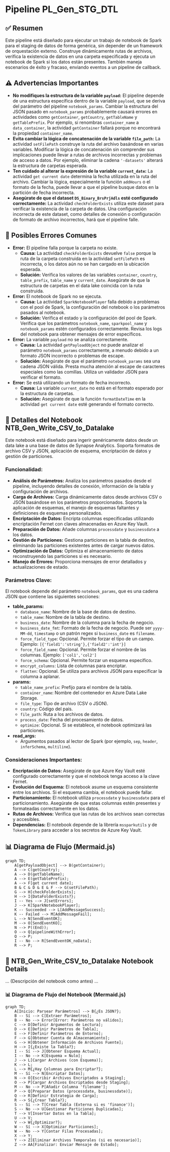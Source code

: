 
# Pipeline PL_Gen_STG_DTL

## ✅ Resumen

Este pipeline está diseñado para ejecutar un trabajo de notebook de Spark para el staging de datos de forma genérica, sin depender de un framework de orquestación externo. Construye dinámicamente rutas de archivos, verifica la existencia de datos en una carpeta especificada y ejecuta un notebook de Spark si los datos están presentes. También maneja escenarios de éxito y fracaso, enviando eventos a un pipeline de callback.

## ⚠️ Advertencias Importantes

*   **No modifiques la estructura de la variable `payload`:** El pipeline depende de una estructura específica dentro de la variable `payload`, que se deriva del parámetro del pipeline `notebook_params`. Cambiar la estructura del JSON pasado en `notebook_params` probablemente causará errores en actividades como `getContainer`, `getCountry`, `getTableName` y `getTablePrefix`. Por ejemplo, si renombras `container_name` a `data_container`, la actividad `getContainer` fallará porque no encontrará la propiedad `container_name`.
*   **Evita cambiar la lógica de concatenación de la variable `file_path`:** La actividad `setFilePath` construye la ruta del archivo basándose en varias variables. Modificar la lógica de concatenación sin comprender sus implicaciones puede llevar a rutas de archivos incorrectas y problemas de acceso a datos. Por ejemplo, eliminar la cadena `'-datasets'` alterará la estructura de carpetas esperada.
*   **Ten cuidado al alterar la expresión de la variable `current_date`:** La actividad `get current date` determina la fecha utilizada en la ruta del archivo. Cambiar la lógica, especialmente la función `addHours` o el formato de la fecha, puede llevar a que el pipeline busque datos en la partición de fecha incorrecta.
*   **Asegúrate de que el dataset `DS_Binary_BrsPrjAdls` esté configurado correctamente:** La actividad `checkFolderExists` utiliza este dataset para verificar la existencia de la carpeta de datos. Una configuración incorrecta de este dataset, como detalles de conexión o configuración de formato de archivo incorrectos, hará que el pipeline falle.

## 🐞 Posibles Errores Comunes

*   **Error:** El pipeline falla porque la carpeta no existe.
    *   **Causa:** La actividad `checkFolderExists` devuelve `false` porque la ruta de la carpeta construida en la actividad `setFilePath` es incorrecta, o los datos aún no se han cargado en la ubicación esperada.
    *   **Solución:** Verifica los valores de las variables `container`, `country`, `table_prefix`, `table_name` y `current_date`. Asegúrate de que la estructura de carpetas en el data lake coincida con la ruta construida.
*   **Error:** El notebook de Spark no se ejecuta.
    *   **Causa:** La actividad `SparkNotebookPlayer` falla debido a problemas con el pool de Spark, la configuración del notebook o los parámetros pasados al notebook.
    *   **Solución:** Verifica el estado y la configuración del pool de Spark. Verifica que los parámetros `notebook_name`, `sparkpool_name` y `notebook_params` estén configurados correctamente. Revisa los logs del notebook para obtener mensajes de error específicos.
*   **Error:** La variable `payload` no se analiza correctamente.
    *   **Causa:** La actividad `getPayloadObject` no puede analizar el parámetro `notebook_params` correctamente, a menudo debido a un formato JSON incorrecto o problemas de escape.
    *   **Solución:** Asegúrate de que el parámetro `notebook_params` sea una cadena JSON válida. Presta mucha atención al escape de caracteres especiales como las comillas. Utiliza un validador JSON para verificar el formato.
*   **Error:** Se está utilizando un formato de fecha incorrecto.
    *   **Causa:** La variable `current_date` no está en el formato esperado por la estructura de carpetas.
    *   **Solución:** Asegúrate de que la función `formatDateTime` en la actividad `get current date` esté generando el formato correcto.

## 🧩 Detalles del Notebook NTB\_Gen\_Write\_CSV\_to\_Datalake

Este notebook está diseñado para ingerir genéricamente datos desde un data lake a una base de datos de Synapse Analytics. Soporta formatos de archivo CSV y JSON, aplicación de esquema, encriptación de datos y gestión de particiones.

### Funcionalidad:

*   **Análisis de Parámetros:** Analiza los parámetros pasados desde el pipeline, incluyendo detalles de conexión, información de la tabla y configuración de archivos.
*   **Carga de Archivos:** Carga dinámicamente datos desde archivos CSV o JSON basándose en los parámetros proporcionados. Soporta la aplicación de esquemas, el manejo de esquemas faltantes y definiciones de esquemas personalizados.
*   **Encriptación de Datos:** Encripta columnas especificadas utilizando encriptación Fernet con claves almacenadas en Azure Key Vault.
*   **Preparación de Datos:** Añade columnas `processdate` y `businessdate` a los datos.
*   **Gestión de Particiones:** Gestiona particiones en la tabla de destino, eliminando las particiones existentes antes de cargar nuevos datos.
*   **Optimización de Datos:** Optimiza el almacenamiento de datos reconstruyendo las particiones si es necesario.
*   **Manejo de Errores:** Proporciona mensajes de error detallados y actualizaciones de estado.

### Parámetros Clave:

El notebook depende del parámetro `notebook_params`, que es una cadena JSON que contiene las siguientes secciones:

*   **table\_params:**
    *   `database_name`: Nombre de la base de datos de destino.
    *   `table_name`: Nombre de la tabla de destino.
    *   `business_date`: Nombre de la columna para la fecha de negocio.
    *   `business_date_fmt`: Formato de la fecha de negocio. Puede ser `yyyy-MM-dd`, `timestamp` o un patrón regex si `business_date` es `filename`.
    *   `force_field_type`: Opcional. Permite forzar el tipo de un campo. Ejemplo: `[{'field1':'string'},{'field2':'int'}]`
    *   `force_field_name`: Opcional. Permite forzar el nombre de las columnas. Ejemplo: `['col1','col2']`
    *   `force_schema`: Opcional. Permite forzar un esquema específico.
    *   `encrypt_columns`: Lista de columnas para encriptar.
    *   `flatten`: Opcional. Se utiliza para archivos JSON para especificar la columna a aplanar.
*   **params:**
    *   `table_name_prefix`: Prefijo para el nombre de la tabla.
    *   `container_name`: Nombre del contenedor en Azure Data Lake Storage.
    *   `file_type`: Tipo de archivo (CSV o JSON).
    *   `country`: Código del país.
    *   `file_path`: Ruta a los archivos de datos.
    *   `process_date`: Fecha del procesamiento de datos.
    *   `optimize`: Opcional. Si se establece, el notebook optimizará las particiones.
*   **read\_args:**
    *   Argumentos pasados al lector de Spark (por ejemplo, `sep`, `header`, `inferSchema`, `multiline`).

### Consideraciones Importantes:

*   **Encriptación de Datos:** Asegúrate de que Azure Key Vault esté configurado correctamente y que el notebook tenga acceso a la clave Fernet.
*   **Evolución del Esquema:** El notebook asume un esquema consistente entre los archivos. Si el esquema cambia, el notebook puede fallar.
*   **Particionamiento:** El notebook utiliza `processdate` y `businessdate` para el particionamiento. Asegúrate de que estas columnas estén presentes y formateadas correctamente en los datos.
*   **Rutas de Archivos:** Verifica que las rutas de los archivos sean correctas y accesibles.
*   **Dependencias:** El notebook depende de la librería `mssparkutils` y de `TokenLibrary` para acceder a los secretos de Azure Key Vault.

## 📊 Diagrama de Flujo (Mermaid.js)

```mermaid
graph TD;
    A[getPayloadObject] --> B(getContainer);
    A --> C(getCountry);
    A --> D(getTableName);
    A --> E(getTablePrefix);
    A --> F[get current date];
    B & C & D & E & F --> G(setFilePath);
    G --> H[checkFolderExists];
    H --> I{DataFolderExists?};
    I -- Yes --> J[setErrors];
    J --> K[SparkNotebookPlayer];
    K -- Succeeded --> L[AddMessageSuccess];
    K -- Failed --> M[AddMessageFail];
    L --> N[SendEventOK];
    M --> O[SendEventKO];
    N --> P((End));
    O --> Q[pipelineWithError];
    Q --> P;
    I -- No --> R[SendEventOK_noData];
    R --> P;
```

## 🧩 NTB\_Gen\_Write\_CSV\_to\_Datalake Notebook Details

... (Descripción del notebook como antes) ...

### 📊 Diagrama de Flujo del Notebook (Mermaid.js)

```mermaid
graph TD;
    A[Inicio: Parsear Parámetros] --> B{¿Es JSON?};
    B -- Sí --> C[Extraer Parámetros];
    B -- No --> Error[Error: Parámetros no válidos];
    C --> D[Definir Argumentos de Lectura];
    D --> E[Definir Parámetros de Tabla];
    E --> F[Definir Parámetros de Entorno];
    F --> G[Obtener Cuenta de Almacenamiento];
    G --> H[Obtener Información de Archivos Fuente];
    H --> I{¿Existe la Tabla?};
    I -- Sí --> J[Obtener Esquema Actual];
    I -- No --> K[Esquema = Nulo];
    J --> L[Cargar Archivos (con Esquema)];
    K --> L;
    L --> M{¿Hay Columnas para Encriptar?};
    M -- Sí --> N[Encriptar Datos];
    N --> O[Escribir Archivos Encriptados a Staging];
    O --> P[Cargar Archivos Encriptados desde Staging];
    M -- No --> P[Añadir Columna 'filename'];
    P --> Q[Preparar Datos (processdate, businessdate)];
    Q --> R[Definir Estrategia de Carga];
    R --> S{¿Crear Tabla?};
    S -- Sí --> T[Crear Tabla (Externa si es 'finance')];
    S -- No --> U[Gestionar Particiones Duplicadas];
    T --> V[Insertar Datos en la Tabla];
    U --> V;
    V --> W{¿Optimizar?};
    W -- Sí --> X[Optimizar Particiones];
    W -- No --> Y[Contar Filas Procesadas];
    X --> Y;
    Y --> Z[Eliminar Archivos Temporales (si es necesario)];
    Z --> AA[Finalizar: Enviar Mensaje de Estado];
```
